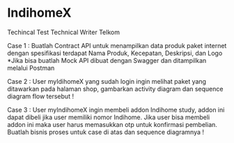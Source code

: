# IndihomeX
Techincal Test Technical Writer Telkom

Case 1 :
Buatlah Contract API untuk menampilkan data produk paket internet dengan spesifikasi terdapat Nama Produk, Kecepatan, Deskripsi, dan Logo
*Jika bisa buatlah Mock API dibuat dengan Swagger dan ditampilkan melalui Postman

Case 2 :
User myIdihomeX yang sudah login ingin melihat paket yang ditawarkan pada halaman shop, gambarkan activity diagram dan sequence diagram flow tersebut !

Case 3 :
User myIndihomeX ingin membeli addon Indihome study, addon ini dapat dibeli jika user memiliki nomor Indihome. Jika user bisa membeli addon ini maka user harus memasukkan otp untuk konfirmasi pembelian.
Buatlah bisnis proses untuk case di atas dan sequence diagramnya !
